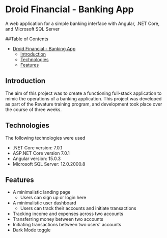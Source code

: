 # Droid Financial - Banking App 
A web application for a simple banking interface with Angular, .NET Core, and Microsoft SQL Server

##Table of Contents  
- [Droid Financial - Banking App](#droid-financial---banking-app)
  - [Introduction ](#introduction-)
  - [Technologies ](#technologies-)
  - [Features ](#features-)

## Introduction <a name="intro"></a>  
The aim of this project was to create a functioning full-stack application to mimic the operations of a banking application. This project was developed as part of the Revature training program, and development took place over the course of three weeks.

## Technologies <a name="techs"></a>
The following technologies were used
* .NET Core version: 7.0.1
* ASP.NET Core version 7.0.1
* Angular version: 15.0.3
* Microsoft SQL Server: 12.0.2000.8

## Features <a name="features"></a>
* A minimalistic landing page
  * Users can sign up or login here
* A minimalistic user dashboard
  * Users can track their accounts and initiate transactions
* Tracking income and expenses across two accounts
* Transferring money between two accounts
* Initiating transactions between two users' accounts
* Dark Mode toggle